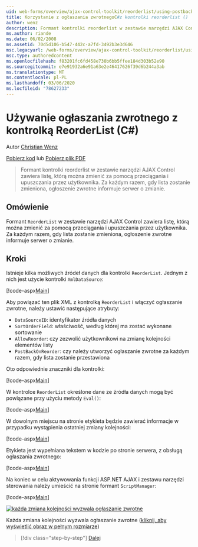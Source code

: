 ```yaml
---
uid: web-forms/overview/ajax-control-toolkit/reorderlist/using-postbacks-with-reorderlist-cs
title: Korzystanie z ogłaszania zwrotnegoC#z kontrolki reorderlist () | Microsoft Docs
author: wenz
description: Formant kontrolki reorderlist w zestawie narzędzi AJAX Control zawiera listę, którą można zmienić za pomocą przeciągania i upuszczania przez użytkownika. Za każdym razem, gdy lista zostanie zmieniona, a...
ms.author: riande
ms.date: 06/02/2008
ms.assetid: 70d5d106-b547-442c-a7fd-3492b3e3d646
msc.legacyurl: /web-forms/overview/ajax-control-toolkit/reorderlist/using-postbacks-with-reorderlist-cs
msc.type: authoredcontent
ms.openlocfilehash: f83201fc6fd458e730b6bb5ffee184d303b52e90
ms.sourcegitcommit: e7e91932a6e91a63e2e46417626f39d6b244a3ab
ms.translationtype: MT
ms.contentlocale: pl-PL
ms.lasthandoff: 03/06/2020
ms.locfileid: "78627233"
---
```

# <a name="using-postbacks-with-reorderlist-c"></a>Używanie ogłaszania zwrotnego z kontrolką ReorderList (C#)

Autor [Christian Wenz](https://github.com/wenz)

[Pobierz kod](https://download.microsoft.com/download/9/3/f/93f8daea-bebd-4821-833b-95205389c7d0/ReorderList4.cs.zip) lub [Pobierz plik PDF](https://download.microsoft.com/download/2/d/c/2dc10e34-6983-41d4-9c08-f78f5387d32b/reorderlist4CS.pdf)

> Formant kontrolki reorderlist w zestawie narzędzi AJAX Control zawiera listę, którą można zmienić za pomocą przeciągania i upuszczania przez użytkownika. Za każdym razem, gdy lista zostanie zmieniona, ogłoszenie zwrotne informuje serwer o zmianie.

## <a name="overview"></a>Omówienie

Formant `ReorderList` w zestawie narzędzi AJAX Control zawiera listę, którą można zmienić za pomocą przeciągania i upuszczania przez użytkownika. Za każdym razem, gdy lista zostanie zmieniona, ogłoszenie zwrotne informuje serwer o zmianie.

## <a name="steps"></a>Kroki

Istnieje kilka możliwych źródeł danych dla kontrolki `ReorderList`. Jednym z nich jest użycie kontrolki `XmlDataSource`:

[!code-aspx[Main](using-postbacks-with-reorderlist-cs/samples/sample1.aspx)]

Aby powiązać ten plik XML z kontrolką `ReorderList` i włączyć ogłaszanie zwrotne, należy ustawić następujące atrybuty:

- `DataSourceID`: identyfikator źródła danych
- `SortOrderField`: właściwość, według której ma zostać wykonane sortowanie
- `AllowReorder`: czy zezwolić użytkownikowi na zmianę kolejności elementów listy
- `PostBackOnReorder`: czy należy utworzyć ogłaszanie zwrotne za każdym razem, gdy lista zostanie przestawiona

Oto odpowiednie znaczniki dla kontrolki:

[!code-aspx[Main](using-postbacks-with-reorderlist-cs/samples/sample2.aspx)]

W kontrolce `ReorderList` określone dane ze źródła danych mogą być powiązane przy użyciu metody `Eval()`:

[!code-aspx[Main](using-postbacks-with-reorderlist-cs/samples/sample3.aspx)]

W dowolnym miejscu na stronie etykieta będzie zawierać informacje w przypadku wystąpienia ostatniej zmiany kolejności:

[!code-aspx[Main](using-postbacks-with-reorderlist-cs/samples/sample4.aspx)]

Etykieta jest wypełniana tekstem w kodzie po stronie serwera, z obsługą ogłaszania zwrotnego:

[!code-aspx[Main](using-postbacks-with-reorderlist-cs/samples/sample5.aspx)]

Na koniec w celu aktywowania funkcji ASP.NET AJAX i zestawu narzędzi sterowania należy umieścić na stronie formant `ScriptManager`:

[!code-aspx[Main](using-postbacks-with-reorderlist-cs/samples/sample6.aspx)]

[![każda zmiana kolejności wyzwala ogłaszanie zwrotne](using-postbacks-with-reorderlist-cs/_static/image2.png)](using-postbacks-with-reorderlist-cs/_static/image1.png)

Każda zmiana kolejności wyzwala ogłaszanie zwrotne ([kliknij, aby wyświetlić obraz w pełnym rozmiarze](using-postbacks-with-reorderlist-cs/_static/image3.png))

> [!div class="step-by-step"]
> [Dalej](drag-and-drop-via-reorderlist-cs.md)
